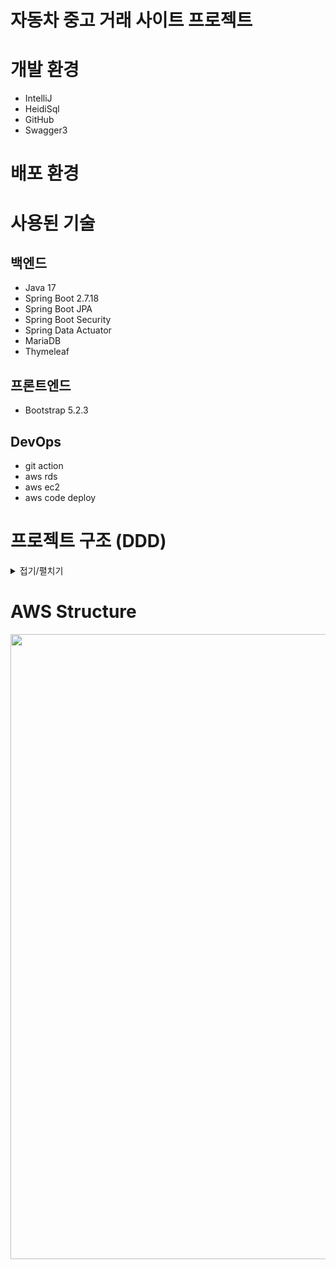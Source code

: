 # 자동차 중고 거래 사이트 프로젝트

# 개발 환경
* IntelliJ
* HeidiSql
* GitHub
* Swagger3

# 배포 환경

# 사용된 기술
## 백엔드
* Java 17
* Spring Boot 2.7.18
* Spring Boot JPA
* Spring Boot Security
* Spring Data Actuator
* MariaDB
* Thymeleaf

## 프론트엔드
* Bootstrap 5.2.3

## DevOps
* git action
* aws rds
* aws ec2
* aws code deploy


# 프로젝트 구조 (DDD)
<details>
<summary>접기/펼치기</summary>

<img src="https://myprojectcih.s3.ap-northeast-2.amazonaws.com/project_struct.png" height="1000"/>

</details>

# AWS Structure
<img src="https://myprojectcih.s3.ap-northeast-2.amazonaws.com/aws_structure.png" height="1000"/>

